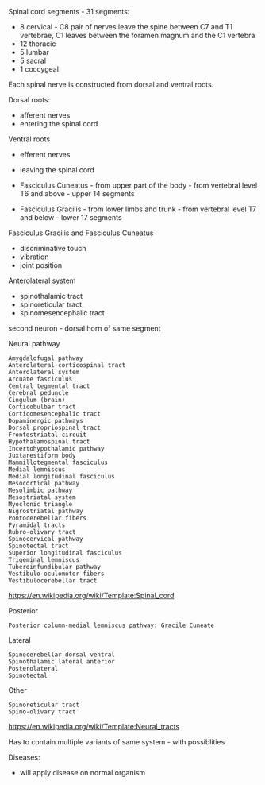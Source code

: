 Spinal cord segments - 31 segments:
- 8 cervical - C8 pair of nerves leave the spine between C7 and T1 vertebrae, C1 leaves between the foramen magnum and the C1 vertebra
- 12 thoracic
- 5 lumbar
- 5 sacral
- 1 coccygeal

Each spinal nerve is constructed from dorsal and ventral roots.

Dorsal roots:
- afferent nerves
- entering the spinal cord

Ventral roots
- efferent nerves
- leaving the spinal cord

- Fasciculus Cuneatus - from upper part of the body - from vertebral level T6 and above - upper 14 segments
- Fasciculus Gracilis - from lower limbs and trunk - from vertebral level T7 and below - lower 17 segments

Fasciculus Gracilis and Fasciculus Cuneatus
- discriminative touch
- vibration
- joint position


Anterolateral system
- spinothalamic tract
- spinoreticular tract
- spinomesencephalic tract

second neuron - dorsal horn of same segment


Neural pathway

    Amygdalofugal pathway
    Anterolateral corticospinal tract
    Anterolateral system
    Arcuate fasciculus
    Central tegmental tract
    Cerebral peduncle
    Cingulum (brain)
    Corticobulbar tract
    Corticomesencephalic tract
    Dopaminergic pathways
    Dorsal propriospinal tract
    Frontostriatal circuit
    Hypothalamospinal tract
    Incertohypothalamic pathway
    Juxtarestiform body
    Mammillotegmental fasciculus
    Medial lemniscus
    Medial longitudinal fasciculus
    Mesocortical pathway
    Mesolimbic pathway
    Mesostriatal system
    Myoclonic triangle
    Nigrostriatal pathway
    Pontocerebellar fibers
    Pyramidal tracts
    Rubro-olivary tract
    Spinocervical pathway
    Spinotectal tract
    Superior longitudinal fasciculus
    Trigeminal lemniscus
    Tuberoinfundibular pathway
    Vestibulo-oculomotor fibers
    Vestibulocerebellar tract


https://en.wikipedia.org/wiki/Template:Spinal_cord

Posterior

    Posterior column-medial lemniscus pathway: Gracile Cuneate
   
Lateral

    Spinocerebellar dorsal ventral 
    Spinothalamic lateral anterior 
    Posterolateral 
    Spinotectal

Other

    Spinoreticular tract 
    Spino-olivary tract



https://en.wikipedia.org/wiki/Template:Neural_tracts


Has to contain multiple variants of same system - with possiblities


Diseases:
- will apply disease on normal organism
